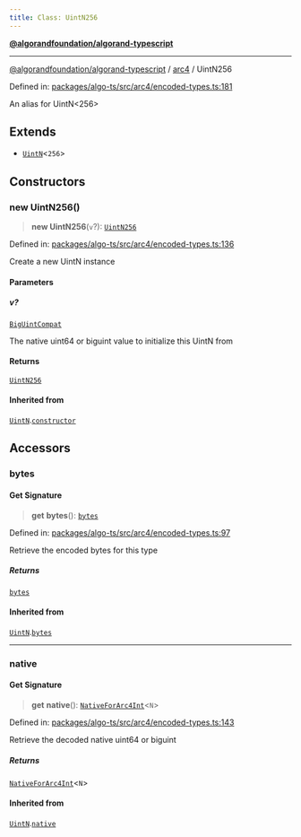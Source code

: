 ```yaml
---
title: Class: UintN256
---
```


[**@algorandfoundation/algorand-typescript**](../../README)

***

[@algorandfoundation/algorand-typescript](../../README) / [arc4](../README) / UintN256



Defined in: [packages/algo-ts/src/arc4/encoded-types.ts:181](https://github.com/algorandfoundation/puya-ts/blob/main/packages/algo-ts/src/arc4/encoded-types.ts#L181)

An alias for UintN<256>

## Extends

- [`UintN`](UintN)\<`256`\>

## Constructors

### new UintN256()

> **new UintN256**(`v`?): [`UintN256`](UintN256)

Defined in: [packages/algo-ts/src/arc4/encoded-types.ts:136](https://github.com/algorandfoundation/puya-ts/blob/main/packages/algo-ts/src/arc4/encoded-types.ts#L136)

Create a new UintN instance

#### Parameters

##### v?

[`BigUintCompat`](../../index/type-aliases/BigUintCompat)

The native uint64 or biguint value to initialize this UintN from

#### Returns

[`UintN256`](UintN256)

#### Inherited from

[`UintN`](UintN).[`constructor`](UintN#constructors)

## Accessors

### bytes

#### Get Signature

> **get** **bytes**(): [`bytes`](../../index/type-aliases/bytes)

Defined in: [packages/algo-ts/src/arc4/encoded-types.ts:97](https://github.com/algorandfoundation/puya-ts/blob/main/packages/algo-ts/src/arc4/encoded-types.ts#L97)

Retrieve the encoded bytes for this type

##### Returns

[`bytes`](../../index/type-aliases/bytes)

#### Inherited from

[`UintN`](UintN).[`bytes`](UintN#bytes)

***

### native

#### Get Signature

> **get** **native**(): [`NativeForArc4Int`](../-internal-/type-aliases/NativeForArc4Int)\<`N`\>

Defined in: [packages/algo-ts/src/arc4/encoded-types.ts:143](https://github.com/algorandfoundation/puya-ts/blob/main/packages/algo-ts/src/arc4/encoded-types.ts#L143)

Retrieve the decoded native uint64 or biguint

##### Returns

[`NativeForArc4Int`](../-internal-/type-aliases/NativeForArc4Int)\<`N`\>

#### Inherited from

[`UintN`](UintN).[`native`](UintN#native)